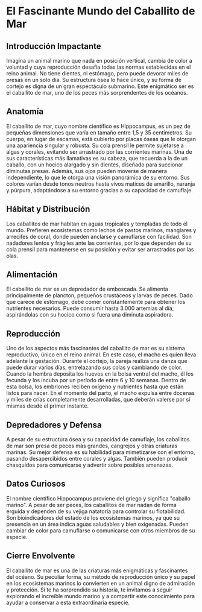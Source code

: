 # El Fascinante Mundo del Caballito de Mar
## Introducción Impactante
Imagina un animal marino que nada en posición vertical, cambia de color a voluntad y cuya reproducción desafía todas las normas establecidas en el reino animal. No tiene dientes, ni estómago, pero puede devorar miles de presas en un solo día. Su estructura ósea lo hace único, y su forma de cortejo es digna de un gran espectáculo submarino. Este enigmático ser es el caballito de mar, uno de los peces más sorprendentes de los océanos.
## Anatomía
El caballito de mar, cuyo nombre científico es Hippocampus, es un pez de pequeñas dimensiones que varía en tamaño entre 1,5 y 35 centímetros. Su cuerpo, en lugar de escamas, está cubierto por placas óseas que le otorgan una apariencia singular y robusta. Su cola prensil le permite sujetarse a algas y corales, evitando ser arrastrado por las corrientes marinas.
Una de sus características más llamativas es su cabeza, que recuerda a la de un caballo, con un hocico alargado y sin dientes, diseñado para succionar diminutas presas. Además, sus ojos pueden moverse de manera independiente, lo que le otorga una visión panorámica de su entorno. Sus colores varían desde tonos neutros hasta vivos matices de amarillo, naranja y púrpura, adaptándose a su entorno gracias a su capacidad de camuflaje.
## Hábitat y Distribución
Los caballitos de mar habitan en aguas tropicales y templadas de todo el mundo. Prefieren ecosistemas como lechos de pastos marinos, manglares y arrecifes de coral, donde pueden anclarse y camuflarse con facilidad. Son nadadores lentos y frágiles ante las corrientes, por lo que dependen de su cola prensil para mantenerse en su posición y evitar ser arrastrados por las olas.
## Alimentación
El caballito de mar es un depredador de emboscada. Se alimenta principalmente de plancton, pequeños crustáceos y larvas de peces. Dado que carece de estómago, debe comer constantemente para obtener los nutrientes necesarios. Puede consumir hasta 3.000 artemias al día, aspirándolas con su hocico como si fuera una diminuta aspiradora.
## Reproducción
Uno de los aspectos más fascinantes del caballito de mar es su sistema reproductivo, único en el reino animal. En este caso, el macho es quien lleva adelante la gestación. Durante el cortejo, la pareja realiza una danza que puede durar varios días, entrelazando sus colas y cambiando de color.
Cuando la hembra deposita los huevos en la bolsa ventral del macho, él los fecunda y los incuba por un período de entre 6 y 10 semanas. Dentro de esta bolsa, los embriones reciben oxígeno y nutrientes hasta que están listos para nacer. En el momento del parto, el macho expulsa entre docenas y miles de crías completamente desarrolladas, que deberán valerse por sí mismas desde el primer instante.
## Depredadores y Defensa
A pesar de su estructura ósea y su capacidad de camuflaje, los caballitos de mar son presa de peces más grandes, cangrejos y otras criaturas marinas. Su mejor defensa es su habilidad para mimetizarse con el entorno, pasando desapercibidos entre corales y algas. También pueden producir chasquidos para comunicarse y advertir sobre posibles amenazas.
## Datos Curiosos
El nombre científico Hippocampus proviene del griego y significa "caballo marino". A pesar de ser peces, los caballitos de mar nadan de forma erguida y dependen de su vejiga natatoria para controlar su flotabilidad. Son bioindicadores del estado de los ecosistemas marinos, ya que su presencia en un área indica aguas saludables y bien oxigenadas. Pueden cambiar de color para camuflarse o comunicarse con otros miembros de su especie.
## Cierre Envolvente
El caballito de mar es una de las criaturas más enigmáticas y fascinantes del océano. Su peculiar forma, su método de reproducción único y su papel en los ecosistemas marinos lo convierten en un animal digno de admiración y protección. Si te ha sorprendido su historia, te invitamos a seguir explorando el increíble mundo marino y a compartir este conocimiento para ayudar a conservar a esta extraordinaria especie.

